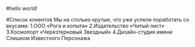 #hello world!

#Список клиентов
Мы на столько крутые, что уже успели поработать со вкусами:
  1.ООО «Рога и копыта»
  2.Издательство «Читый лист»
  3.Космопорт «Черезтерновый Звездный»
  4.Дизайн-студия имени Слишком Известного Персонажа